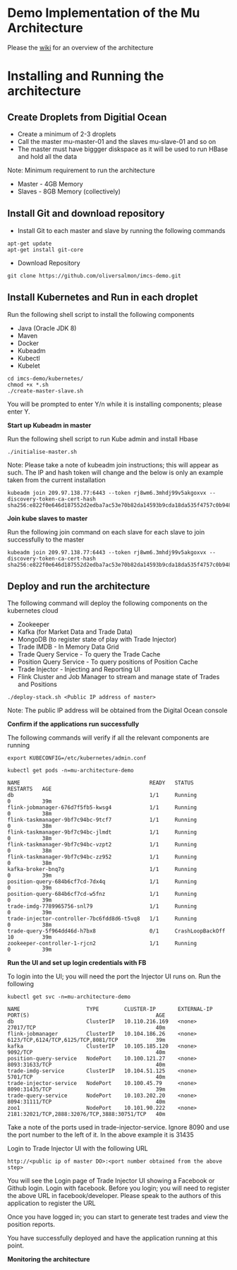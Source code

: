 # Demo Implementation of the Mu Architecture 

Please the [wiki](https://github.com/oliversalmon/imcc-demo/wiki) for an overview of the architecture

# Installing and Running the architecture

## Create Droplets from Digitial Ocean

* Create a minimum of 2-3 droplets
* Call the master mu-master-01 and the slaves mu-slave-01 
and so on
* The master must have biggger diskspace as it will be used
to run HBase and hold all the data

Note: Minimum requirement to run the architecture

* Master - 4GB Memory
* Slaves - 8GB Memory (collectively)

## Install Git and download repository

* Install Git to each master and slave by running the following commands

```
apt-get update
apt-get install git-core
```

* Download Repository
```
git clone https://github.com/oliversalmon/imcs-demo.git
```

## Install Kubernetes and Run in each droplet

Run the following shell script to install the following components
* Java (Oracle JDK 8)
* Maven
* Docker
* Kubeadm
* Kubectl
* Kubelet

```
cd imcs-demo/kubernetes/
chmod +x *.sh
./create-master-slave.sh
```

You will be prompted to enter Y/n while it is installing components; please enter Y.

**Start up Kubeadm in master**

Run the following shell script to run Kube admin and install Hbase

```
./initialise-master.sh
```
Note: Please take a note of kubeadm join instructions; this will appear as such. The IP and hash token will change and the below
is only an example taken from the current installation

```
kubeadm join 209.97.138.77:6443 --token rj8wm6.3mhdj99v5akgoxvx --discovery-token-ca-cert-hash sha256:e822f0e646d187552d2edba7ac53e70b82da14593b9cda18da535f4757c0b948
``` 

**Join kube slaves to master**

Run the following join command on each slave for each slave to join
successfully to the master

```
kubeadm join 209.97.138.77:6443 --token rj8wm6.3mhdj99v5akgoxvx --discovery-token-ca-cert-hash sha256:e822f0e646d187552d2edba7ac53e70b82da14593b9cda18da535f4757c0b948
``` 


## Deploy and run the architecture

The following command will deploy the following components
on the kubernetes cloud

* Zookeeper
* Kafka (for Market Data and Trade Data)
* MongoDB (to register state of play with Trade Injector)
* Trade IMDB - In Memory Data Grid
* Trade Query Service - To query the Trade Cache
* Position Query Service - To query positions of Position Cache
* Trade Injector - Injecting and Reporting UI
* Flink Cluster and Job Manager to stream and manage state of Trades and Positions

```
./deploy-stack.sh <Public IP address of master>
```
Note: The public IP address will be obtained from the Digital Ocean console 

**Confirm if the applications run successfully**

The following commands will verify if all the relevant components are running

```
export KUBECONFIG=/etc/kubernetes/admin.conf

kubectl get pods -n=mu-architecture-demo

NAME                                         READY   STATUS             RESTARTS   AGE
db                                           1/1     Running            0          39m
flink-jobmanager-676d7f5fb5-kwsg4            1/1     Running            0          38m
flink-taskmanager-9bf7c94bc-9tcf7            1/1     Running            0          38m
flink-taskmanager-9bf7c94bc-jlmdt            1/1     Running            0          38m
flink-taskmanager-9bf7c94bc-vzpt2            1/1     Running            0          38m
flink-taskmanager-9bf7c94bc-zz952            1/1     Running            0          38m
kafka-broker-bnq7g                           1/1     Running            0          39m
position-query-684b6cf7cd-7dx4q              1/1     Running            0          39m
position-query-684b6cf7cd-w5fnz              1/1     Running            0          39m
trade-imdg-7789965756-snl79                  1/1     Running            0          39m
trade-injector-controller-7bc6fdd8d6-t5vq8   1/1     Running            0          38m
trade-query-5f964dd46d-h7bx8                 0/1     CrashLoopBackOff   10         39m
zookeeper-controller-1-rjcn2                 1/1     Running            0          39m

```

**Run the UI and set up login credentials with FB**

To login into the UI; you will need the port the Injector UI runs on. Run the following

```
kubectl get svc -n=mu-architecture-demo

NAME                     TYPE        CLUSTER-IP       EXTERNAL-IP   PORT(S)                                        AGE
db                       ClusterIP   10.110.216.169   <none>        27017/TCP                                      40m
flink-jobmanager         ClusterIP   10.104.186.26    <none>        6123/TCP,6124/TCP,6125/TCP,8081/TCP            39m
kafka                    ClusterIP   10.105.185.120   <none>        9092/TCP                                       40m
position-query-service   NodePort    10.100.121.27    <none>        8093:31633/TCP                                 40m
trade-imdg-service       ClusterIP   10.104.51.125    <none>        5701/TCP                                       40m
trade-injector-service   NodePort    10.100.45.79     <none>        8090:31435/TCP                                 39m
trade-query-service      NodePort    10.103.202.20    <none>        8094:31111/TCP                                 40m
zoo1                     NodePort    10.101.90.222    <none>        2181:32021/TCP,2888:32076/TCP,3888:30751/TCP   40m
```

Take a note of the ports used in trade-injector-service. Ignore 8090 and use the port number to the left of it. In the
above example it is 31435

Login to Trade Injector UI with the following URL

```
http://<public ip of master DO>:<port number obtained from the above step>
```

You will see the Login page of Trade Injector UI showing a Facebook or Github login. Login with facebook.
Before you login; you will need to register the above URL in facebook/developer. Please speak to the authors of this 
application to register the URL

Once you have logged in; you can start to generate test trades and view the position reports.

You have successfully deployed and have the application running at this point.

**Monitoring the architecture**